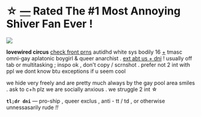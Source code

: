# ☆ [—](https://www.youtube.com/watch?v=UD7vpiKI5-Y) Rated The #1 Most Annoying Shiver Fan Ever !

![](https://cdn.wikimg.net/en/splatoonwiki/images/thumb/b/bb/Daybreaker_Anthem_PV_Art.png/800px-Daybreaker_Anthem_PV_Art.png?20231031000348)

__lovewired circus__ [check front prns](https://pluralkit.xyz/f/pnysa) autidhd white sys bodily 16 [+](https://pronouns.cc/@malewife) tmasc omni-gay aplatonic boygirl & queer anarchist . [ext abt us + dni](https://bundlrs.cc/artists) !
usually off tab or multitasking ; inspo ok , don't copy / scrnshot . prefer not 2 int with ppl we dont know btu exceptions if u seem cool

we hide very freely and are pretty much always by the gay pool area smiles . ask to c+h plz we are socially anxious . we struggle 2 int ☆

**`tl;dr dni`** — pro-ship , queer exclus , anti - tt / td , or otherwise unnessasarily rude *!!*
